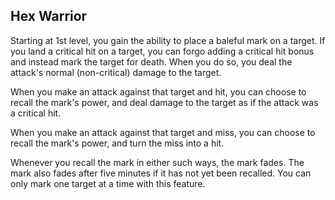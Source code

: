 ## Hex Warrior
Starting at 1st level, you gain the ability to place a baleful mark on a target.
If you land a critical hit on a target, you can forgo adding a critical hit bonus and instead mark the target for death.
When you do so, you deal the attack's normal (non-critical) damage to the target.

When you make an attack against that target and hit, you can choose to recall the mark's power, and deal damage to the target as if the attack was a critical hit.

When you make an attack against that target and miss, you can choose to recall the mark's power, and turn the miss into a hit.

Whenever you recall the mark in either such ways, the mark fades.
The mark also fades after five minutes if it has not yet been recalled.
You can only mark one target at a time with this feature.
